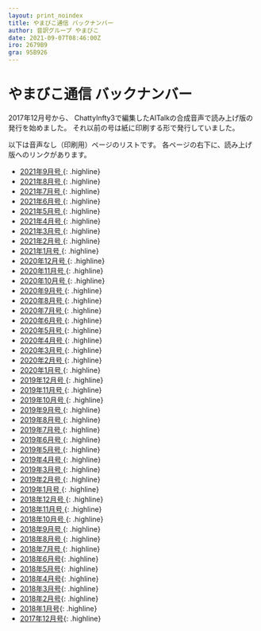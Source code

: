 ```yaml
---
layout: print_noindex
title: やまびこ通信 バックナンバー
author: 音訳グループ やまびこ
date: 2021-09-07T08:46:00Z
iro: 2679B9
gra: 95B926
---
```


# やまびこ通信 バックナンバー

2017年12月号から、 ChattyInfty3で編集したAITalkの合成音声で読み上げ版の発行を始めました。 それ以前の号は紙に印刷する形で発行していました。

以下は音声なし（印刷用）ページのリストです。 各ページの右下に、読み上げ版へのリンクがあります。

- <a href="./p/tusin202109.html">2021年9月号 </a>{: .highline}
- <a href="./p/tusin202108.html">2021年8月号 </a>{: .highline}
- <a href="./p/tusin202107.html">2021年7月号 </a>{: .highline}
- <a href="./p/tusin202106.html">2021年6月号 </a>{: .highline}
- <a href="./p/tusin202105.html">2021年5月号 </a>{: .highline}
- <a href="./p/tusin202104.html">2021年4月号 </a>{: .highline}
- <a href="./p/tusin202103.html">2021年3月号 </a>{: .highline}
- <a href="./p/tusin202102.html">2021年2月号 </a>{: .highline}
- <a href="./p/tusin202101.html">2021年1月号 </a>{: .highline}
- <a href="./p/tusin202012.html">2020年12月号 </a>{: .highline}
- <a href="./p/tusin202011.html">2020年11月号 </a>{: .highline}
- <a href="./p/tusin202010.html">2020年10月号 </a>{: .highline}
- <a href="./p/tusin202009.html">2020年9月号 </a>{: .highline}
- <a href="./p/tusin202008.html">2020年8月号 </a>{: .highline}
- <a href="./p/tusin202007.html">2020年7月号 </a>{: .highline}
- <a href="./p/tusin202006.html">2020年6月号 </a>{: .highline}
- <a href="./p/tusin202005.html">2020年5月号 </a>{: .highline}
- <a href="./p/tusin202004.html">2020年4月号 </a>{: .highline}
- <a href="./p/tusin202003.html">2020年3月号 </a>{: .highline}
- <a href="./p/tusin202002.html">2020年2月号 </a>{: .highline}
- <a href="./p/tusin202001.html">2020年1月号 </a>{: .highline}
- <a href="./p/tusin201912.html">2019年12月号 </a>{: .highline}
- <a href="./p/tusin201911.html">2019年11月号 </a>{: .highline}
- <a href="./p/tusin201910.html">2019年10月号 </a>{: .highline}
- <a href="./p/tusin201909.html">2019年9月号 </a>{: .highline}
- <a href="./p/tusin201908.html">2019年8月号 </a>{: .highline}
- <a href="./p/tusin201907.html">2019年7月号 </a>{: .highline}
- <a href="./p/tusin201906.html">2019年6月号 </a>{: .highline}
- <a href="./p/tusin201905.html">2019年5月号 </a>{: .highline}
- <a href="./p/tusin201904.html">2019年4月号 </a>{: .highline}
- <a href="./p/tusin201903.html">2019年3月号 </a>{: .highline}
- <a href="./p/tusin201902.html">2019年2月号 </a>{: .highline}
- <a href="./p/tusin201901.html">2019年1月号 </a>{: .highline}
- <a href="./p/tusin201812.html">2018年12月号 </a>{: .highline}
- <a href="./p/tusin201811.html">2018年11月号 </a>{: .highline}
- <a href="./p/tusin201810.html">2018年10月号 </a>{: .highline}
- <a href="./p/tusin201809.html">2018年9月号 </a>{: .highline}
- <a href="./p/tusin201808.html">2018年8月号 </a>{: .highline}
- <a href="./p/tusin201807.html">2018年7月号 </a>{: .highline}
- <a href="./p/tusin201806.html">2018年6月号</a>{: .highline}
- <a href="./p/tusin201805.html">2018年5月号</a>{: .highline}
- <a href="./p/tusin201804.html">2018年4月号</a>{: .highline}
- <a href="./p/tusin201803.html">2018年3月号</a>{: .highline}
- <a href="./p/tusin201802.html">2018年2月号</a>{: .highline}
- <a href="./p/tusin201801.html">2018年1月号</a>{: .highline}
- <a href="./p/tusin201712.html">2017年12月号</a>{: .highline}

